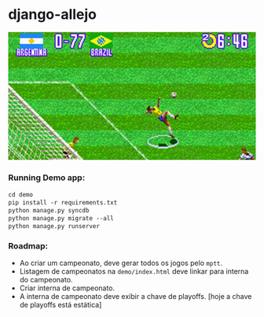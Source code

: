django-allejo
=============

<p align="center">
  <img src="/allejo.png" alt="django-allejo" rel="django-allejo">
</p>


### Running Demo app:
```
cd demo
pip install -r requirements.txt
python manage.py syncdb
python manage.py migrate --all
python manage.py runserver
``` 

### Roadmap:

* Ao criar um campeonato, deve gerar todos os jogos pelo ```mptt```.
* Listagem de campeonatos na ```demo/index.html``` deve linkar para interna do campeonato.
* Criar interna de campeonato. 
* A interna de campeonato deve exibir a chave de playoffs. [hoje a chave de playoffs está estática]
